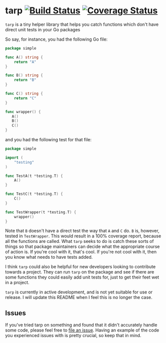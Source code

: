 # tarp [![Build Status](https://travis-ci.org/verygoodsoftwarenotvirus/tarp.svg?branch=master)](https://travis-ci.org/verygoodsoftwarenotvirus/tarp) [![Coverage Status](https://coveralls.io/repos/github/verygoodsoftwarenotvirus/tarp/badge.svg?branch=master)](https://coveralls.io/github/verygoodsoftwarenotvirus/tarp?branch=master)

`tarp` is a tiny helper library that helps you catch functions which don't have direct unit tests in your Go packages

So say, for instance, you had the following Go file:

```go
package simple

func A() string {
    return "A"
}

func B() string {
    return "B"
}

func C() string {
    return "C"
}

func wrapper() {
   A()
   B()
   C()
}
```

and you had the following test for that file:

```go
package simple

import (
    "testing"
)

func TestA(t *testing.T) {
    A()
}

func TestC(t *testing.T) {
    C()
}

func TestWrapper(t *testing.T) {
    wrapper()
}
```

Note that `B` doesn't have a direct test the way that `A` and `C` do. `B` is, however, tested in `TestWrapper`. This would result in a 100% coverage report, because all the functions are called. What `tarp` seeks to do is catch these sorts of things so that package maintainers can decide what the appropriate course of action is. If you're cool with it, that's cool. If you're not cool with it, then you know what needs to have tests added.

I think `tarp` could also be helpful for new developers looking to contribute towards a project. They can run `tarp` on the package and see if there are some functions they could easily add unit tests for, just to get their feet wet in a project.

`tarp` is currently in active development, and is not yet suitable for use or release. I will update this README when I feel this is no longer the case.

## Issues

If you've tried tarp on something and found that it didn't accurately handle some code, please feel free to [file an issue](https://github.com/verygoodsoftwarenotvirus/tarp/issues/new). Having an example of the code you experienced issues with is pretty crucial, so keep that in mind.